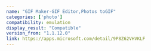 ```yaml
---
name: "GIF Maker-GIF Editor,Photos toGIF"
categories: ['photo']
compatibility: emulation
display_result: "Compatible"
version_from: "1.1.12.0"
link: https://apps.microsoft.com/detail/9P8Z62VHVKLF
---
```

